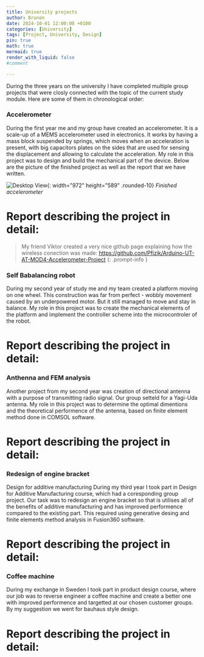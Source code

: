 ```yaml
---
title: University projects 
author: Brunon
date: 2024-10-01 12:00:00 +0100
categories: [University]
tags: [Project, University, Design]
pin: true
math: true
mermaid: true
render_with_liquid: false
#comment

---
```


During the three years on the university I have completed multiple group projects that were closly connected with the topic of the current study module. 
Here are some of them in chronological order: 

### Accelerometer 
During the first year me and my group have created an accelerometer. It is a scale-up of a MEMS accelerometer used in electronics. 
It works by having a mass block suspended by springs, which moves when an acceleration is present, with big capacitors plates on the sides that are used for sensing the displacement and allowing to calculate the acceleration. 
My role in this project was to design and build the mechanical part of the device. 
Below are the picture of the finished project as well as the report that we have written. 

![Desktop View](/assets/2022-07-11-Project-Accelerometer/Gyroscope.jpg){: width="972" height="589" .rounded-10}
_Finished accelerometer_

#  Report describing the project in detail:
<object data="/assets/2022-07-11-Project-Accelerometer/Mod4.pdf" width="792" height="589" type='application/pdf'> </object>

>My friend Viktor created a very nice github page explaining how the wireless conection was made: <https://github.com/Pfizik/Arduino-UT-AT-MOD4-Accelerometer-Project>
{: .prompt-info }

### Self Babalancing robot 
During my second year of study me and my team created a platform moving on one wheel. This construction was far from perfect - wobbly movement caused by an underpowered motor. But it still managed to move and stay in balance. 
My role in this project was to create the mechanical elements of the platform and implement the controller scheme into the microcontroler of the robot. 


# Report describing the project in detail:
<object data="/assets/2022-11-27-Project-self-balacing-robot/Mod5.pdf" width="792" height="589" type='application/pdf'> </object>



### Anthenna and FEM analysis
Another project from my second year was creation of directional antenna with a purpose of transmitting radio signal. Our group setteld for a Yagi-Uda antenna. 
My role in this project was to determine the optimal dimentions and the theoretical performence of the antenna, based on finite element method done in COMSOL software. 

# Report describing the project in detail:
<object data="/assets/2024-10-01-University-projects/Antenna.pdf" width="792" height="589" type='application/pdf'> </object>


### Redesign of engine bracket
Design for additive manufacturing
During my third year I took part in Design for Additive Manufacturing course, which had a coresponding group project. Our task was to redesign an engine bracket so that is utilises all of the benefits of additive manufacturing and has improved performence compared to the existing part. This required using generative desing and finite elements method analysis in Fusion360 software. 

# Report describing the project in detail:
<object data="/assets/2024-10-01-University-projects/DfAM_report_Group_.pdf" width="792" height="589" type='application/pdf'> </object>


### Coffee machine 
During my exchange in Sweden I took part in product design course, where our job was to reverse engineer a coffee machine and create a better one with improved performence and targetted at our chosen customer groups. By my suggestion we went for bauhaus style design. 
# Report describing the project in detail:
<object data="/assets/2024-10-01-University-projects/MMF092_Report___v2.pdf" width="792" height="589" type='application/pdf'> </object>